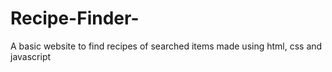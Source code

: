 # Recipe-Finder-
A basic website to find recipes of searched items made using html, css and javascript
